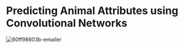 # Predicting Animal Attributes using Convolutional Networks



   ![60ff98603b-emailer](https://user-images.githubusercontent.com/30891813/46539438-1a9e3d00-c8d4-11e8-926c-6311c9db90cd.jpg)

